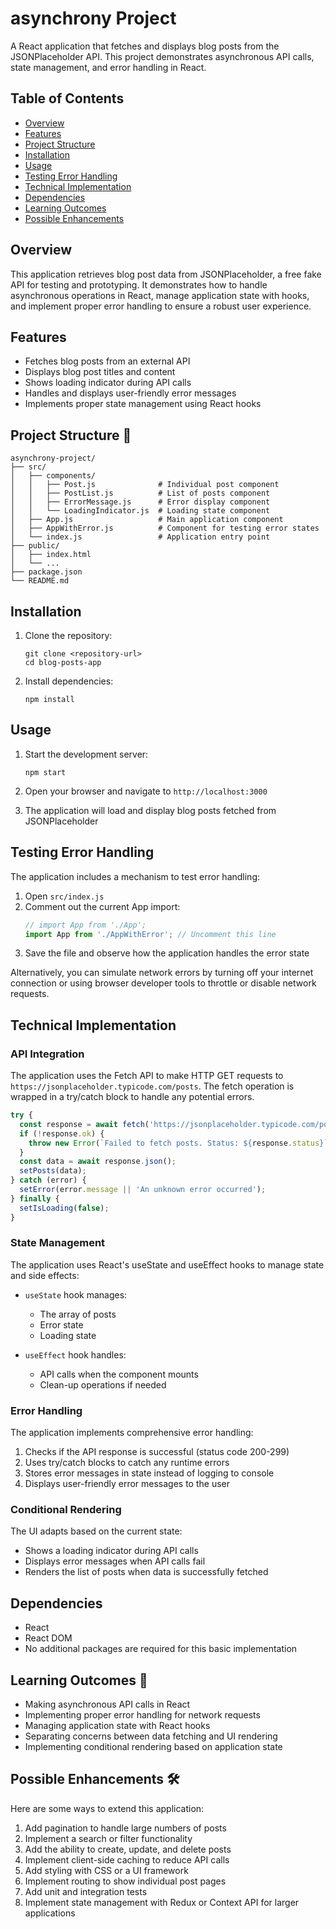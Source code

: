 # asynchrony Project

A React application that fetches and displays blog posts from the JSONPlaceholder API. This project demonstrates asynchronous API calls, state management, and error handling in React.

## Table of Contents 

- [Overview](#overview)
- [Features](#features)
- [Project Structure](#project-structure)
- [Installation](#installation)
- [Usage](#usage)
- [Testing Error Handling](#testing-error-handling)
- [Technical Implementation](#technical-implementation)
- [Dependencies](#dependencies)
- [Learning Outcomes](#learning-outcomes)
- [Possible Enhancements](#possible-enhancements)

## Overview

This application retrieves blog post data from JSONPlaceholder, a free fake API for testing and prototyping. It demonstrates how to handle asynchronous operations in React, manage application state with hooks, and implement proper error handling to ensure a robust user experience.

## Features

- Fetches blog posts from an external API
- Displays blog post titles and content
- Shows loading indicator during API calls
- Handles and displays user-friendly error messages
- Implements proper state management using React hooks

## Project Structure 📂

```
asynchrony-project/
├── src/
│   ├── components/
│   │   ├── Post.js              # Individual post component
│   │   ├── PostList.js          # List of posts component
│   │   ├── ErrorMessage.js      # Error display component
│   │   └── LoadingIndicator.js  # Loading state component
│   ├── App.js                   # Main application component
│   ├── AppWithError.js          # Component for testing error states
│   └── index.js                 # Application entry point
├── public/
│   ├── index.html
│   └── ...
├── package.json
└── README.md
```

## Installation

1. Clone the repository:
   ```
   git clone <repository-url>
   cd blog-posts-app
   ```

2. Install dependencies:
   ```
   npm install
   ```

## Usage

1. Start the development server:
   ```
   npm start
   ```

2. Open your browser and navigate to `http://localhost:3000`

3. The application will load and display blog posts fetched from JSONPlaceholder

## Testing Error Handling

The application includes a mechanism to test error handling:

1. Open `src/index.js`
2. Comment out the current App import:
   ```javascript
   // import App from './App';
   import App from './AppWithError'; // Uncomment this line
   ```
3. Save the file and observe how the application handles the error state

Alternatively, you can simulate network errors by turning off your internet connection or using browser developer tools to throttle or disable network requests.

## Technical Implementation

### API Integration

The application uses the Fetch API to make HTTP GET requests to `https://jsonplaceholder.typicode.com/posts`. The fetch operation is wrapped in a try/catch block to handle any potential errors.

```javascript
try {
  const response = await fetch('https://jsonplaceholder.typicode.com/posts');
  if (!response.ok) {
    throw new Error(`Failed to fetch posts. Status: ${response.status}`);
  }
  const data = await response.json();
  setPosts(data);
} catch (error) {
  setError(error.message || 'An unknown error occurred');
} finally {
  setIsLoading(false);
}
```

### State Management

The application uses React's useState and useEffect hooks to manage state and side effects:

- `useState` hook manages:
  - The array of posts
  - Error state
  - Loading state

- `useEffect` hook handles:
  - API calls when the component mounts
  - Clean-up operations if needed

### Error Handling

The application implements comprehensive error handling:

1. Checks if the API response is successful (status code 200-299)
2. Uses try/catch blocks to catch any runtime errors
3. Stores error messages in state instead of logging to console
4. Displays user-friendly error messages to the user

### Conditional Rendering

The UI adapts based on the current state:

- Shows a loading indicator during API calls
- Displays error messages when API calls fail
- Renders the list of posts when data is successfully fetched

## Dependencies

- React
- React DOM
- No additional packages are required for this basic implementation

## Learning Outcomes 📖

- Making asynchronous API calls in React
- Implementing proper error handling for network requests
- Managing application state with React hooks
- Separating concerns between data fetching and UI rendering
- Implementing conditional rendering based on application state

## Possible Enhancements 🛠️

Here are some ways to extend this application:

1. Add pagination to handle large numbers of posts
2. Implement a search or filter functionality
3. Add the ability to create, update, and delete posts
4. Implement client-side caching to reduce API calls
5. Add styling with CSS or a UI framework
6. Implement routing to show individual post pages
7. Add unit and integration tests
8. Implement state management with Redux or Context API for larger applications
